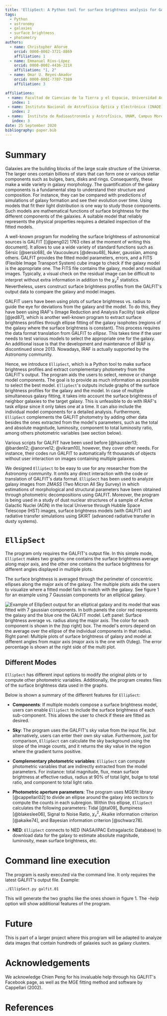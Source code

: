 ```yaml
---
title: 'EllipSect: A Python tool for surface brightness analysis for GALFIT'
tags:
  - Python
  - astronomy
  - galaxies
  - surface brightness
  - photometry
authors:
  - name: Christopher Añorve
    orcid: 0000-0002-3721-8869
    affiliation: 1
  - name: Emmanuel Ríos-López
    orcid: 0000-0002-4436-221X
    affiliation: "1, 2"
  - name: Omar U. Reyes-Amador
    orcid: 0000-0001-7707-7389
    affiliation: 3

affiliations:
 - name: Facultad de Ciencias de la Tierra y el Espacio, Universidad Autónoma de Sinaloa, Blvd. de la Americas y Av. Universitarios S/N, Ciudad Universitaria, C.P. 80010 Culiacán, Sinaloa, México
   index: 1
 - name: Instituto Nacional de Astrofísica Óptica y Electrónica (INAOE), Apartado Postal 51 y 216, 72000 Puebla, Mexico    
   index: 2
 - name:  Instituto de Radioastronomía y Astrofísica, UNAM, Campus Morelia, AP 3-72, CP 58089, México
   index: 3
date: 25 September 2020
bibliography: paper.bib
---
```


# Summary

Galaxies are the building blocks of the large scale structure of the Universe. 
The larger ones contain billions of stars that can form one or various stellar components such as bulges, bars, disks and rings. Consequently, these make a wide variety in galaxy morphology. The quantification of the galaxy components is a fundamental step to understand their structure and composition. For instance, they can be compared with predictions of simulations of galaxy formation and see their evolution over time. Using models that fit their light distribution is one way to study those components. Such models are mathematical functions of surface brightness for the different components of the galaxies. A suitable model that reliably represents the physical properties requires a detailed inspection of the fitted models.

A well-known program for modeling the surface brightness of astronomical sources is GALFIT [[@peng02] 1763 cites at the moment of writing this document]. It allows to use a wide variety of standard functions such as Sérsic [@sersic68], de Vaucouleurs [@devau48], Nuker, gaussian, among others. GALFIT provides the fitted model parameters, errors, and a FITS (Flexible Image Transport System) cube image to check if the galaxy model is the appropriate one. The FITS file contains the galaxy, model and residual images. Typically, a visual check on the residual image can be difficult to interpret without extra information in addition to the $\chi^2_{\nu}$ statistics.  Nevertheless, users construct surface brightness profiles from the GALFIT's output data to compare the galaxy and model images.

GALFIT users have been using plots of surface brightness vs. radius to guide the eye for deviations from the galaxy and the model. To do this, they have been using IRAF's (Image Reduction and Analysis Facility) task *ellipse* [@jed87], which is another well-known program to extract surface brightness profiles through ellipse fitting of the galaxy isophotes (regions of the galaxy where the surface brightness is constant). This process requires the data format translation from GALFIT to *ellipse*. This takes time if the user needs to test various models to select the appropriate one for the galaxy. An additional issue is that the development and maintenance of IRAF is discontinued since 2013. Nowadays, IRAF is actually supported by the Astronomy community. 

Hence, we introduce ``EllipSect``, which is a Python tool to make surface brightness profiles and extract complementary photometry from the GALFIT's output. The program aids the users to select, remove or change model components. The goal is to provide as much information as possible to select the best model. ``EllipSect``'s outputs include graphs of the surface brightness profiles for the galaxy and the model. In case of multiple simultaneous galaxy fitting, it takes into account the surface brightness of neighbor galaxies to the target galaxy. This is unfeasible to do with IRAF's task *ellipse* since it only takes one at a time. It can also include the individual model components for a detailed analysis. Furthermore, ``EllipSect`` complements the GALFIT photometry by adding other data besides the ones extracted from the model's parameters, such as the total and absolute magnitude, luminosity, component to total luminosity ratio, among others photometric variables (see section below). 

Various scripts for GALFIT have been used before [@haussler13; @barden12; @anorve12; @vikram10], however, they cover other needs. For instance, their codes run GALFIT to automatically fit thousands of objects without user interaction on images containing multiple galaxies.

We designed ``EllipSect`` to be easy to use for any researcher from the 
Astronomy community. It omits any direct interaction with the code or translation of GALFIT's data format. ``EllipSect`` has been used to analyze galaxy images from *2MASS* (Two Micron All Sky Survey) in which estimations of  morphological and structural parameters have been obtained through photometric decompositions using GALFIT. Moreover,  the program is being used in a study of dust nuclear structures of a sample of Active Galactic Nuclei (AGN) in the local Universe through Hubble Space Telescope (HST) images, surface brightness models (with GALFIT) and radiative transfer simulations using SKIRT (advanced radiative transfer in dusty systems). 

# ``EllipSect``

The program only requires the GALFIT's output file. In this simple mode, ``EllipSect`` makes two graphs: one contains the surface brightness average along major axis, and the other one contains the surface brightness for different angles displayed in multiple plots.

The surface brightness is averaged through the perimeter of concentric ellipses along the major axis of the galaxy. The multiple plots aids the users to visualize where a fitted model fails to match with the galaxy. See figure 1 for an example using 7 Gaussian components for an elliptical galaxy.

![Example of EllipSect output for an elliptical galaxy and its model that was fitted with 7 gaussian components. In both panels the color red represents the galaxy and the blue one the GALFIT model. Left panel: Surface brightness average vs. radius along the major axis. The color for each component is shown in the (top right) box. The model's errors depend on the average over the ellipse of the individual components in that radius. Right panel: Multiple plots of surface brightness of galaxy and model at different angles from major axis (major axis is the one with $0\deg$). The error percentage is shown at the right side of the multi plot. ](Fig1.png)


## Different Modes

``EllipSect`` has different input options to modify the original plots or 
to compute other photometric variables. Additionally, the program creates 
files of the surface brightness data used in the graphs.

Below is shown a summary of the different features for ``EllipSect``:

- **Components**: If multiple models compose a surface brightness model, users can enable ``EllipSect`` to include the surface brightness of each sub-component. This allows the user to check if these are fitted as desired.

- **Sky**: The program uses the GALFIT's sky value from the input file, but alternatively, users can enter their own sky value. Furthermore, just for comparison, ``EllipSect`` can calculate the sky background using the slope of the image counts, and it returns the sky value in the region where the gradient turns positive. 

- **Complementary photometric variables**:  ``EllipSect`` can compute photometric variables that are indirectly extracted from the model parameters. For instance: total magnitude, flux, mean surface brightness at effective radius, radius at 90% of total light, bulge to total ratio, and component to total light ratio.
  
- **Photometric aperture parameters**: The program uses MGEfit library [@cappellari02] to divide an ellipse around the galaxy into sectors to compute the counts in each subregion. Within this ellipse, ``EllipSect`` calculates the following parameters: Tidal [@tal09], Bumpiness [@blakeslee06], Signal to Noise Ratio, $\chi^2_{\nu}$, Akaike information criterion [@akaike74], and Bayesian information criterion [@schwarz78].

- **NED**: ``EllipSect`` connects to NED (NASA/IPAC Extragalactic Database) to download data for the galaxy to estimate absolute magnitude, luminosity, mean surface brightness, etc. 
 
 
 

# Command line execution

The program is easily executed via the command line. It only requires 
the latest GALFIT's output file. Example: 

``` 
./EllipSect.py galfit.01
``` 

This will generate the two graphs like the ones shown in figure 1. The _-help_ option will show additional features of the program.

# Future

This is part of a larger project where this program will be adapted to analyze 
data images that contain hundreds of galaxies such as galaxy clusters. 



# Acknowledgements

We acknowledge Chien Peng for his invaluable help through his GALFIT's Facebook page, as well as the MGE fitting method and software by Cappellari (2002).

# References
